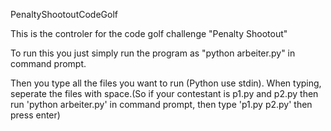 PenaltyShootoutCodeGolf


This is the controler for the code golf challenge "Penalty Shootout"

To run this you just simply run the program as "python arbeiter.py" in command prompt.

Then you type all the files you want to run (Python use stdin). When typing, seperate the files with space.(So if your contestant is p1.py and p2.py then run 'python arbeiter.py' in command prompt, then type 'p1.py p2.py' then press enter)
